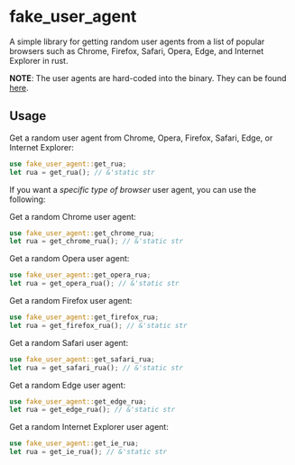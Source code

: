 # fake_user_agent

A simple library for getting random user agents from a list of popular browsers such as Chrome, Firefox, Safari, Opera, Edge, and Internet Explorer in rust.

**NOTE**: The user agents are hard-coded into the binary. They can be found [here](https://github.com/fake-useragent/fake-useragent/blob/main/src/fake_useragent/data/browsers.jsonl).

## Usage

Get a random user agent from Chrome, Opera, Firefox, Safari, Edge, or Internet Explorer:

```rust
use fake_user_agent::get_rua;
let rua = get_rua(); // &'static str
```

If you want a *specific type of browser* user agent, you can use the following:

Get a random Chrome user agent:

```rust
use fake_user_agent::get_chrome_rua;
let rua = get_chrome_rua(); // &'static str
```

Get a random Opera user agent:

```rust
use fake_user_agent::get_opera_rua;
let rua = get_opera_rua(); // &'static str
```

Get a random Firefox user agent:

```rust
use fake_user_agent::get_firefox_rua;
let rua = get_firefox_rua(); // &'static str
```

Get a random Safari user agent:

```rust
use fake_user_agent::get_safari_rua;
let rua = get_safari_rua(); // &'static str
```

Get a random Edge user agent:

```rust
use fake_user_agent::get_edge_rua;
let rua = get_edge_rua(); // &'static str
```

Get a random Internet Explorer user agent:

```rust
use fake_user_agent::get_ie_rua;
let rua = get_ie_rua(); // &'static str
```
